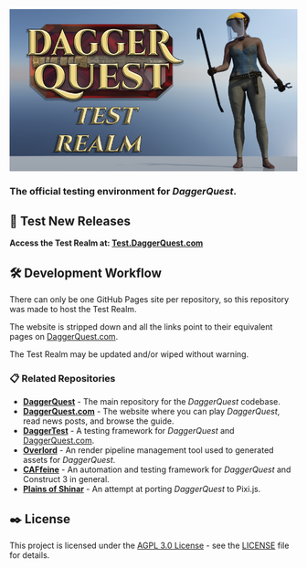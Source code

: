 ![DaggerQuest Test Realm Graphic](images/testRealm.png)

### The official testing environment for *DaggerQuest*.

## 🔬 Test New Releases

**Access the Test Realm at: [Test.DaggerQuest.com](https://Test.DaggerQuest.com/)**

## 🛠️ Development Workflow

There can only be one GitHub Pages site per repository, so this repository was made to host the Test Realm.

The website is stripped down and all the links point to their equivalent pages on [DaggerQuest.com](https://DaggerQuest.com/).

The Test Realm may be updated and/or wiped without warning.

### 📋 Related Repositories

- [**DaggerQuest**](https://github.com/Laserwolve-Games/DaggerQuest) - The main repository for the *DaggerQuest* codebase.
- [**DaggerQuest.com**](https://github.com/Laserwolve-Games/DaggerQuest.com) - The website where you can play *DaggerQuest*, read news posts, and browse the guide.
- [**DaggerTest**](https://github.com/Laserwolve-Games/DaggerTest) - A testing framework for *DaggerQuest* and [DaggerQuest.com](https://DaggerQuest.com).
- [**Overlord**](https://github.com/Laserwolve-Games/Overlord) - An render pipeline management tool used to generated assets for *DaggerQuest*.
- [**CAFfeine**](https://github.com/Laserwolve-Games/CAFfeine) - An automation and testing framework for *DaggerQuest* and Construct 3 in general.
- [**Plains of Shinar**](https://github.com/Laserwolve-Games/PlainsOfShinar) - An attempt at porting *DaggerQuest* to Pixi.js.

## ✒️ License

This project is licensed under the [AGPL 3.0 License](https://www.gnu.org/licenses/agpl-3.0.html.en) - see the [LICENSE](LICENSE) file for details.